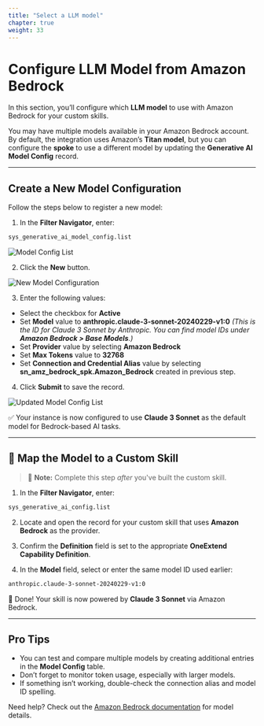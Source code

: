 ```yaml
---
title: "Select a LLM model"
chapter: true
weight: 33
---
```


# Configure LLM Model from Amazon Bedrock

In this section, you’ll configure which **LLM model** to use with Amazon Bedrock for your custom skills.

You may have multiple models available in your Amazon Bedrock account.  
By default, the integration uses Amazon’s **Titan model**, but you can configure the **spoke** to use a different model by updating the **Generative AI Model Config** record.

---

## Create a New Model Configuration

Follow the steps below to register a new model:

1. In the **Filter Navigator**, enter:

```bash
sys_generative_ai_model_config.list
```

![Model Config List](/images/servicenow/now_model_config_list.png)

2. Click the **New** button.

![New Model Configuration](/images/servicenow/now_model_configuration.png)

3. Enter the following values:
- Select the checkbox for **Active**
- Set **Model** value to **anthropic.claude-3-sonnet-20240229-v1:0** _(This is the ID for Claude 3 Sonnet by Anthropic. You can find model IDs under **Amazon Bedrock > Base Models**.)_
- Set **Provider** value by selecting **Amazon Bedrock**
- Set **Max Tokens** value to **32768**
- Set **Connection and Credential Alias** value by selecting **sn_amz_bedrock_spk.Amazon_Bedrock** created in previous step.

4. Click **Submit** to save the record.

![Updated Model Config List](/images/servicenow/now_updated_model_config_list.png)

✅ Your instance is now configured to use **Claude 3 Sonnet** as the default model for Bedrock-based AI tasks.

---

## 🔁 Map the Model to a Custom Skill

> 📝 **Note:** Complete this step *after* you've built the custom skill.

1. In the **Filter Navigator**, enter:

```bash
sys_generative_ai_config.list
```

2. Locate and open the record for your custom skill that uses **Amazon Bedrock** as the provider.

3. Confirm the **Definition** field is set to the appropriate **OneExtend Capability Definition**.

4. In the **Model** field, select or enter the same model ID used earlier:

```bash
anthropic.claude-3-sonnet-20240229-v1:0
```

🎉 Done! Your skill is now powered by **Claude 3 Sonnet** via Amazon Bedrock.

---

## Pro Tips

- You can test and compare multiple models by creating additional entries in the **Model Config** table.
- Don’t forget to monitor token usage, especially with larger models.
- If something isn’t working, double-check the connection alias and model ID spelling.

Need help? Check out the [Amazon Bedrock documentation](https://docs.aws.amazon.com/bedrock/latest/userguide/what-is-bedrock.html) for model details.

